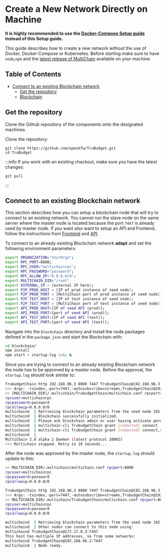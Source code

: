 <!-- TODO check this doc -->

# Create a New Network Directly on Machine

**It is highly recommended to use the [Docker-Compose Setup guide](./create-new-docker-compose.md) instead of this Setup guide.**

This guide describes how to create a new network without the use of Docker, Docker-Compose or Kubernetes.
Before starting make sure to have `node`,`npm` and the [latest release of MultiChain](https://www.multichain.com/download-community/) available on your machine.

## Table of Contents

- [Connect to an existing Blockchain network](#connect-to-an-existing-blockchain-network)
  - [Get the repository](#get-the-repository)
  - [Blockchain](#blockchain)

## Get the repository

Clone the Github repository of the components onto the designated machines.

Clone the repository:

```
git clone https://github.com/openkfw/TruBudget.git
cd TruBudget
```

:::info
If you work with an existing checkout, make sure you have the latest changes:

```
git pull
```

:::

## Connect to an existing Blockchain network

This section describes how you can setup a blockchain node that will try to connect to an existing network. You cannot run the slave node on the same server where the master node is located because the port `7447` is already used by master node. If you want also want to setup an API and Frontend, follow the instructions from [Frontend](#frontend) and [API](#api).

To connect to an already existing Blockchain network **adapt** and set the following environment parameters:

```bash
export ORGANIZATION="YourOrga";
export RPC_PORT=8000;
export RPC_USER="multichainrpc";
export RPC_PASSWORD="password";
export RPC_ALLOW_IP="0.0.0.0/0";
export MULTICHAIN_DIR="/root"
export EXTERNAL_IP = [external IP here];
export P2P_PROD_HOST = [IP of prod instance of seed node];
export P2P_PROD_PORT = [MultiChain port of prod instance of seed node];
export P2P_TEST_HOST = [IP of test instance of seed node];
export P2P_TEST_PORT = [MultiChain port of test instance of seed node];
export API_PROD_HOST=[IP of seed API (prod)];
export API_PROD_PORT=[port of seed API (prod)];
export API_TEST_HOST=[IP of seed API (test)];
export API_TEST_PORT=[port of seed API (test)];
```

Navigate into the `blockchain` directory and install the node packages defined in the `package.json` and start the Blockchain with:

```bash
cd blockchain/
npm install
npm start > startup.log 2>&1 &
```

Since you are trying to connect to an already existing Blockchain network the node has to be approved by a master node.
Before the approval, the `startup.log` should look similar to:

```bash
TrubudgetChain http 192.168.96.3 8080 7447 TrubudgetChain@192.168.96.3:7447
>>> Args: -txindex,-port=7447,-autosubscribe=streams,TrubudgetChain@192.168.96.3:7447,,
>> [MULTICHAIN_DIR]/.multichain/TrubudgetChain/multichain.conf rpcport=8000
rpcuser=multichainrpc
rpcpassword=password
rpcallowip=0.0.0.0/0
multichaind  | Retrieving blockchain parameters from the seed node 192.168.96.3:7447 ...
multichaind  | Blockchain successfully initialized.
multichaind  | Please ask blockchain admin or user having activate permission to let you connect and/or transact:
multichaind  | multichain-cli TrubudgetChain grant [redacted] connect
multichaind  | multichain-cli TrubudgetChain grant [redacted] connect,send,receive
multichaind  |
MultiChain 2.0 alpha 2 Daemon (latest protocol 20002)
>>> Multichain stopped. Retry in 10 Seconds...
```

After the node was approved by the master node, the `startup.log` should update to this:

```bash
>> MULTICHAIN_DIR/.multichain/multichain.conf rpcport=8000
rpcuser=multichainrpc
rpcpassword=password
rpcallowip=0.0.0.0/0

TrubudgetChain http 192.168.96.3 8080 7447 TrubudgetChain@192.168.96.3:7447
>>> Args: -txindex,-port=7447,-autosubscribe=streams,TrubudgetChain@192.168.96.3:7447,,
>> MULTICHAIN_DIR/.multichain/TrubudgetChain/multichain.conf rpcport=8000
rpcuser=multichainrpc
rpcpassword=password
rpcallowip=0.0.0.0/0

multichaind  | Retrieving blockchain parameters from the seed node 192.168.96.3:7447 ...
multichaind  | Other nodes can connect to this node using:
multichaind TrubudgetChain@172.17.0.3:7447
This host has multiple IP addresses, so from some networks:
multichaind TrubudgetChain@192.168.96.2:7447
multichaind  | Node ready.
```
